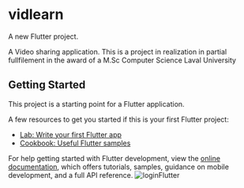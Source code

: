 # vidlearn

A new Flutter project.

A Video sharing application. This is a project in realization in partial fullfilement in the award of a M.Sc Computer Science Laval University

## Getting Started

This project is a starting point for a Flutter application.

A few resources to get you started if this is your first Flutter project:

- [Lab: Write your first Flutter app](https://docs.flutter.dev/get-started/codelab)
- [Cookbook: Useful Flutter samples](https://docs.flutter.dev/cookbook)

For help getting started with Flutter development, view the
[online documentation](https://docs.flutter.dev/), which offers tutorials,
samples, guidance on mobile development, and a full API reference.
![loginFlutter](https://github.com/user-attachments/assets/fc76afa4-10cc-4e6e-b7bd-7d08be74befe)
